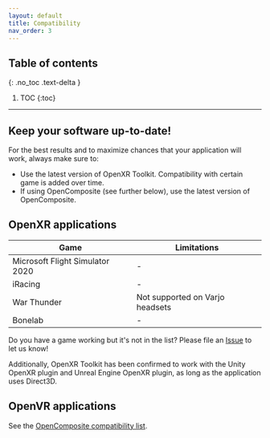 ```yaml
---
layout: default
title: Compatibility
nav_order: 3
---
```


## Table of contents
{: .no_toc .text-delta }

1. TOC
{:toc}

---

## Keep your software up-to-date!

For the best results and to maximize chances that your application will work, always make sure to:

- Use the latest version of OpenXR Toolkit. Compatibility with certain game is added over time.
- If using OpenComposite (see further below), use the latest version of OpenComposite.

## OpenXR applications

| Game | Limitations |
| --- | --- |
| Microsoft Flight Simulator 2020 | - |
| iRacing | - |
| War Thunder | Not supported on Varjo headsets |
| Bonelab | - |

Do you have a game working but it's not in the list? Please file an [Issue](https://github.com/mbucchia/OpenXR-Toolkit/issues) to let us know!

Additionally, OpenXR Toolkit has been confirmed to work with the Unity OpenXR plugin and Unreal Engine OpenXR plugin, as long as the application uses Direct3D.

## OpenVR applications

See the [OpenComposite compatibility list](opencomposite#compatibility).
